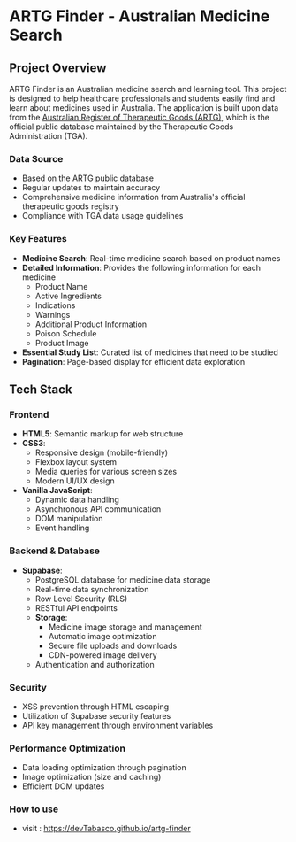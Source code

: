 # ARTG Finder - Australian Medicine Search

## Project Overview
ARTG Finder is an Australian medicine search and learning tool. This project is designed to help healthcare professionals and students easily find and learn about medicines used in Australia. The application is built upon data from the [Australian Register of Therapeutic Goods (ARTG)](https://www.tga.gov.au/products/australian-register-therapeutic-goods-artg), which is the official public database maintained by the Therapeutic Goods Administration (TGA).

### Data Source
- Based on the ARTG public database
- Regular updates to maintain accuracy
- Comprehensive medicine information from Australia's official therapeutic goods registry
- Compliance with TGA data usage guidelines

### Key Features
- **Medicine Search**: Real-time medicine search based on product names
- **Detailed Information**: Provides the following information for each medicine
  - Product Name
  - Active Ingredients
  - Indications
  - Warnings
  - Additional Product Information
  - Poison Schedule
  - Product Image
- **Essential Study List**: Curated list of medicines that need to be studied
- **Pagination**: Page-based display for efficient data exploration

## Tech Stack

### Frontend
- **HTML5**: Semantic markup for web structure
- **CSS3**: 
  - Responsive design (mobile-friendly)
  - Flexbox layout system
  - Media queries for various screen sizes
  - Modern UI/UX design
- **Vanilla JavaScript**: 
  - Dynamic data handling
  - Asynchronous API communication
  - DOM manipulation
  - Event handling

### Backend & Database
- **Supabase**:
  - PostgreSQL database for medicine data storage
  - Real-time data synchronization
  - Row Level Security (RLS)
  - RESTful API endpoints
  - **Storage**:
    - Medicine image storage and management
    - Automatic image optimization
    - Secure file uploads and downloads
    - CDN-powered image delivery
  - Authentication and authorization

### Security
- XSS prevention through HTML escaping
- Utilization of Supabase security features
- API key management through environment variables

### Performance Optimization
- Data loading optimization through pagination
- Image optimization (size and caching)
- Efficient DOM updates

### How to use
- visit : https://devTabasco.github.io/artg-finder
